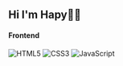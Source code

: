 ## Hi I'm Hapy👋🏻

#### Frontend
![HTML5](https://img.shields.io/badge/-HTML5-%23E44D27?style=flat-square&logo=html5&logoColor=ffffff)
![CSS3](https://img.shields.io/badge/-CSS3-%231572B6?style=flat-square&logo=css3)
![JavaScript](https://img.shields.io/badge/-JavaScript-%23F7DF1C?style=flat-square&logo=javascript&logoColor=000000&labelColor=%23F7DF1C&color=%23FFCE5A)
<!--
**hapy0/hapy0** is a ✨ _special_ ✨ repository because its `README.md` (this file) appears on your GitHub profile.

- Skills:
  - HTML
  - CSS
  - JavaScript
